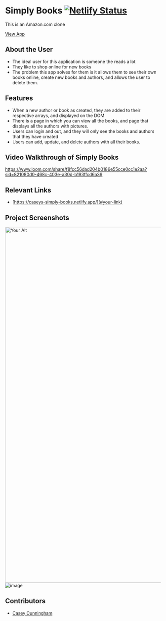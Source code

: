 # Simply Books  [![Netlify Status](https://api.netlify.com/api/v1/badges/4ab7e730-7ed3-4cfd-a988-66195e79a991/deploy-status)](https://app.netlify.com/sites/drt-sortinghat/deploys)
<!-- update the netlify badge above with your own badge that you can find at netlify under settings/general#status-badges -->

This is an Amazon.com clone

[View App](#[your-link](https://caseys-simply-books.netlify.app/))

## About the User <!-- This is a scaled down user persona -->
- The ideal user for this application is someone the reads a lot
- They like to shop online for new books
- The problem this app solves for them is it allows them to see their own books online, create new books and authors, and allows the user to delete them.

## Features <!-- List your app features using bullets! Do NOT use a paragraph. No one will read that! -->
- When a new author or book as created, they are added to their respective arrays, and displayed on the DOM
- There is a page in which you can view all the books, and page that displays all the authors with pictures.
- Users can login and out, and they will only see the books and authors that they have created
- Users can add, update, and delete authors with all their books.

## Video Walkthrough of Simply Books
https://www.loom.com/share/f8fcc56dad204b0186e55cce0cc1e2aa?sid=821080d0-468c-403e-a30d-b193ffcd6a39

## Relevant Links <!-- Link to all the things that are required outside of the ones that have their own section -->
- [https://caseys-simply-books.netlify.app/](#your-link)

## Project Screenshots <!-- These can be inside of your project. Look at the repos from class and see how the images are included in the readme -->
<img width="1148" alt="Your Alt" src="your-link.png">![image](https://github.com/user-attachments/assets/700e8425-5036-4487-910a-b23e6bf7b137)


## Contributors
- [Casey Cunningham](https://github.com/dinnerdoggy)
